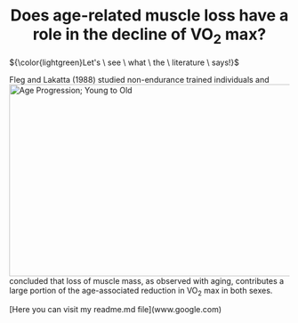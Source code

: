 <h1 align="center">Does age-related muscle loss have a role in the decline of VO<sub>2</sub> max?</h1> 
  
${\color{lightgreen}Let's \ see \ what \ the \ literature \ says!}$
<p align="left">Fleg and Lakatta (1988) studied <img src="https://www.dallasnews.com/resizer/iyJx-UbdrSvHQW99aSTE8J42Yp0=/arc-anglerfish-arc2-prod-dmn/public/NPCM3D24W5FOVPCO4A7ZCI7Z2U.jpg" alt="Age Progression; Young to Old" width="700" height="345" align="right">
   non-endurance trained individuals and concluded that loss of muscle mass, as observed with aging, contributes a large portion of the age-associated reduction in VO<sub>2</sub> max in both sexes.</p> 
[Here you can visit my readme.md file](www.google.com)  
